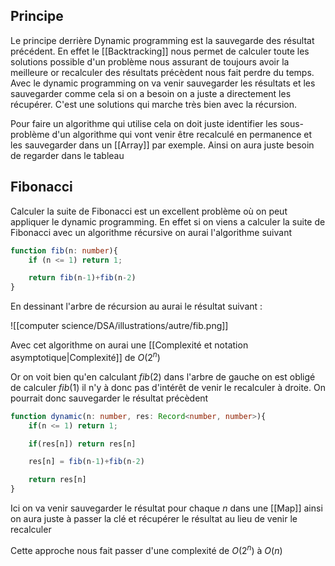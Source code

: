 ## Principe

Le principe derrière Dynamic programming est la sauvegarde des résultat précédent.
En effet le [[Backtracking]] nous permet de calculer toute les solutions possible d'un problème nous assurant de toujours avoir la meilleure or recalculer des résultats précèdent nous fait perdre du temps. Avec le dynamic programming on va venir sauvegarder les résultats et les sauvegarder comme cela si on a besoin on a juste a directement les récupérer.
C'est une solutions qui marche très bien avec la récursion.

Pour faire un algorithme qui utilise cela on doit juste identifier les sous-problème d'un algorithme qui vont venir être recalculé en permanence et les sauvegarder dans un [[Array]] par exemple. Ainsi on aura juste besoin de regarder dans le tableau

## Fibonacci

Calculer la suite de Fibonacci est un excellent problème où on peut appliquer le dynamic programming.
En effet si on viens a calculer la suite de Fibonacci avec un algorithme récursive on aurai l'algorithme suivant

```ts
function fib(n: number){
	if (n <= 1) return 1;

	return fib(n-1)+fib(n-2)
}
```

En dessinant l'arbre de récursion au aurai le résultat suivant : 

![[computer science/DSA/illustrations/autre/fib.png]]

Avec cet algorithme on aurai une [[Complexité et notation asymptotique|Complexité]] de $O(2^n)$

Or on voit bien qu'en calculant $fib(2)$ dans l'arbre de gauche on est obligé de calculer $fib(1)$ il n'y à donc pas d'intérêt de venir le recalculer à droite. On pourrait donc sauvegarder le résultat précèdent 

```ts
function dynamic(n: number, res: Record<number, number>){
	if(n <= 1) return 1;

	if(res[n]) return res[n]

	res[n] = fib(n-1)+fib(n-2)

	return res[n]
}
```

Ici on va venir sauvegarder le résultat pour chaque $n$ dans une [[Map]] ainsi on aura juste à passer la clé et récupérer le résultat au lieu de venir le recalculer

Cette approche nous fait passer d'une complexité de $O(2^n)$ à $O(n)$

